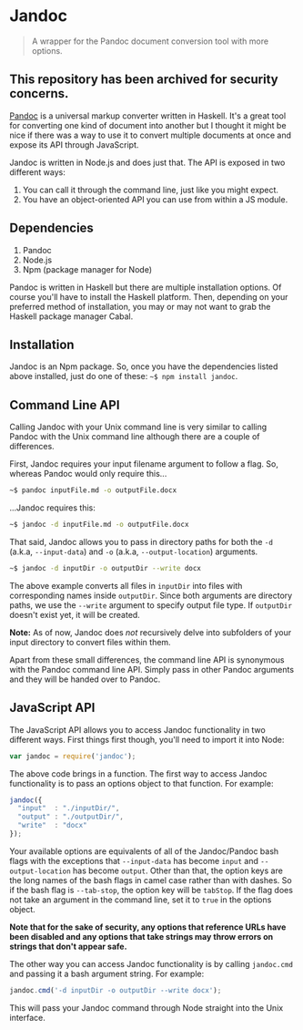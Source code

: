 Jandoc
======

>A wrapper for the Pandoc document conversion tool with more options.

## This repository has been archived for security concerns.

[Pandoc](https://github.com/jgm/pandoc) is a universal markup converter written
in Haskell.  It's a great tool for converting one kind of document into another
but I thought it might be nice if there was a way to use it to convert multiple
documents at once and expose its API through JavaScript.

Jandoc is written in Node.js and does just that. The API is exposed in
two different ways:

1. You can call it through the command line, just like you might expect.
2. You have an object-oriented API you can use from within a JS module.

Dependencies
------------

1. Pandoc
2. Node.js
3. Npm (package manager for Node)

Pandoc is written in Haskell but there are multiple installation options. Of
course you'll have to install the Haskell platform.  Then, depending on your
preferred method of installation, you may or may not want to grab the
Haskell package manager Cabal.

Installation
------------

Jandoc is an Npm package.  So, once you have the dependencies listed above
installed, just do one of these: `~$ npm install jandoc`.

Command Line API
----------------

Calling Jandoc with your Unix command line is very similar to calling Pandoc with
the Unix command line although there are a couple of differences.

First, Jandoc requires your input filename argument to follow a flag.  So, whereas
Pandoc would only require this...

```bash
~$ pandoc inputFile.md -o outputFile.docx
```

...Jandoc requires this:

```bash
~$ jandoc -d inputFile.md -o outputFile.docx
```

That said, Jandoc allows you to pass in directory paths for both the `-d` (a.k.a, `--input-data`)
and `-o` (a.k.a, `--output-location`) arguments.

```bash
~$ jandoc -d inputDir -o outputDir --write docx
```

The above example converts all files in `inputDir` into files with corresponding names inside
`outputDir`.  Since both arguments are directory paths, we use the `--write` argument to specify
output file type.  If `outputDir` doesn't exist yet, it will be created.

**Note:** As of now, Jandoc does _not_ recursively delve into subfolders of your input directory
to convert files within them.

Apart from these small differences, the command line API is synonymous with the Pandoc
command line API.  Simply pass in other Pandoc arguments and they will be handed over to Pandoc.

JavaScript API
--------------

The JavaScript API allows you to access Jandoc functionality in two different ways. First things
first though, you'll need to import it into Node:

```javascript
var jandoc = require('jandoc');
```

The above code brings in a function. The first way to access Jandoc functionality is to
pass an options object to that function.  For example:

```javascript
jandoc({
  "input"  : "./inputDir/",
  "output" : "./outputDir/",
  "write"  : "docx"
});
```

Your available options are equivalents of all of the Jandoc/Pandoc bash flags with the exceptions
that `--input-data` has become `input` and `--output-location` has become `output`.  Other than
that, the option keys are the long names of the bash flags in camel case rather than with dashes.
So if the bash flag is `--tab-stop`, the option key will be `tabStop`. If the flag does not take
an argument in the command line, set it to `true` in the options object.

**Note that for the sake of security, any options that reference URLs have been disabled and any options that take strings may throw errors on strings that don't appear safe.**

The other way you can access Jandoc functionality is by calling `jandoc.cmd` and passing it
a bash argument string.  For example:

```javascript
jandoc.cmd('-d inputDir -o outputDir --write docx');
```

This will pass your Jandoc command through Node straight into the Unix interface.
